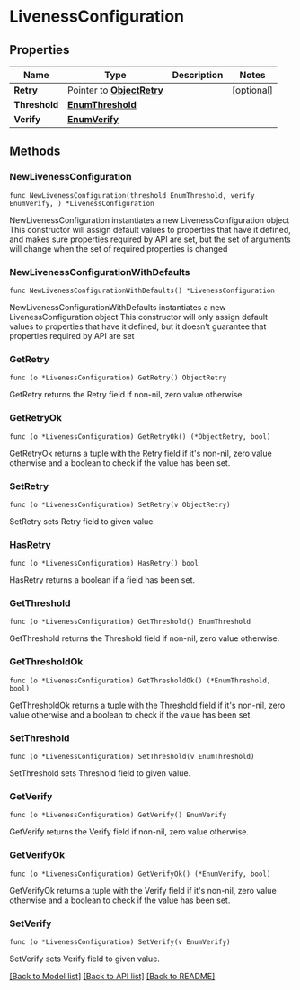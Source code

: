 # LivenessConfiguration

## Properties

Name | Type | Description | Notes
------------ | ------------- | ------------- | -------------
**Retry** | Pointer to [**ObjectRetry**](ObjectRetry.md) |  | [optional] 
**Threshold** | [**EnumThreshold**](EnumThreshold.md) |  | 
**Verify** | [**EnumVerify**](EnumVerify.md) |  | 

## Methods

### NewLivenessConfiguration

`func NewLivenessConfiguration(threshold EnumThreshold, verify EnumVerify, ) *LivenessConfiguration`

NewLivenessConfiguration instantiates a new LivenessConfiguration object
This constructor will assign default values to properties that have it defined,
and makes sure properties required by API are set, but the set of arguments
will change when the set of required properties is changed

### NewLivenessConfigurationWithDefaults

`func NewLivenessConfigurationWithDefaults() *LivenessConfiguration`

NewLivenessConfigurationWithDefaults instantiates a new LivenessConfiguration object
This constructor will only assign default values to properties that have it defined,
but it doesn't guarantee that properties required by API are set

### GetRetry

`func (o *LivenessConfiguration) GetRetry() ObjectRetry`

GetRetry returns the Retry field if non-nil, zero value otherwise.

### GetRetryOk

`func (o *LivenessConfiguration) GetRetryOk() (*ObjectRetry, bool)`

GetRetryOk returns a tuple with the Retry field if it's non-nil, zero value otherwise
and a boolean to check if the value has been set.

### SetRetry

`func (o *LivenessConfiguration) SetRetry(v ObjectRetry)`

SetRetry sets Retry field to given value.

### HasRetry

`func (o *LivenessConfiguration) HasRetry() bool`

HasRetry returns a boolean if a field has been set.

### GetThreshold

`func (o *LivenessConfiguration) GetThreshold() EnumThreshold`

GetThreshold returns the Threshold field if non-nil, zero value otherwise.

### GetThresholdOk

`func (o *LivenessConfiguration) GetThresholdOk() (*EnumThreshold, bool)`

GetThresholdOk returns a tuple with the Threshold field if it's non-nil, zero value otherwise
and a boolean to check if the value has been set.

### SetThreshold

`func (o *LivenessConfiguration) SetThreshold(v EnumThreshold)`

SetThreshold sets Threshold field to given value.


### GetVerify

`func (o *LivenessConfiguration) GetVerify() EnumVerify`

GetVerify returns the Verify field if non-nil, zero value otherwise.

### GetVerifyOk

`func (o *LivenessConfiguration) GetVerifyOk() (*EnumVerify, bool)`

GetVerifyOk returns a tuple with the Verify field if it's non-nil, zero value otherwise
and a boolean to check if the value has been set.

### SetVerify

`func (o *LivenessConfiguration) SetVerify(v EnumVerify)`

SetVerify sets Verify field to given value.



[[Back to Model list]](../README.md#documentation-for-models) [[Back to API list]](../README.md#documentation-for-api-endpoints) [[Back to README]](../README.md)


